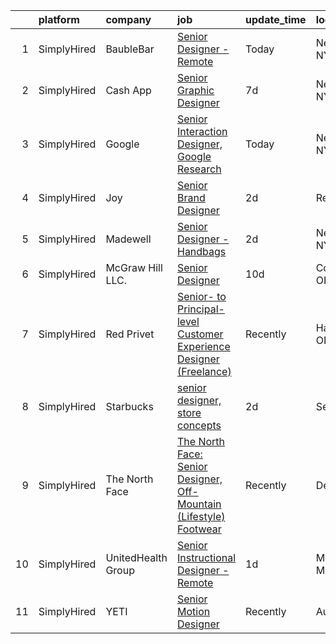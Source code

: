 

|    | platform    | company            | job                                                                                                                                                                             | update_time   | location        |
|---:|:------------|:-------------------|:--------------------------------------------------------------------------------------------------------------------------------------------------------------------------------|:--------------|:----------------|
|  1 | SimplyHired | BaubleBar          | [Senior Designer - Remote](https://www.simplyhired.com/job/OJDE96I6GVd1l9Z4FS4dwgJgmeELoGu8Pk-rSiNLz-T0_WF31jy-oQ?q=senior+designer)                                            | Today         | New York, NY    |
|  2 | SimplyHired | Cash App           | [Senior Graphic Designer](https://www.simplyhired.com/job/1_WG-tANTjuLdshh7PsH_cba5mF22oIRK7k7nXRKRFAfFCCHDd_BYQ?q=senior+designer)                                             | 7d            | New York, NY    |
|  3 | SimplyHired | Google             | [Senior Interaction Designer, Google Research](https://www.simplyhired.com/job/1w5UiUw880r6Kq9SFKFf-MHz7YgQdels2xHkk1XgEJhjDh8F9KWgUw?q=senior+designer)                        | Today         | New York, NY    |
|  4 | SimplyHired | Joy                | [Senior Brand Designer](https://www.simplyhired.com/job/7TllmBdK47tT33dXBWBX5dZNc4F-kuAqDyBIj6rNvAM73sLF_EZMkw?q=senior+designer)                                               | 2d            | Remote          |
|  5 | SimplyHired | Madewell           | [Senior Designer - Handbags](https://www.simplyhired.com/job/Ld2z1EvdNT49JVaSp9eYEbeoVnhQ6mn4UqJJayH5Q0z9B8zjVt20sw?q=senior+designer)                                          | 2d            | New York, NY    |
|  6 | SimplyHired | McGraw Hill LLC.   | [Senior Designer](https://www.simplyhired.com/job/VoKKW4w-dQQKe2Ysk5H2ELaWWnI7tWkcDPFIn_-rFIHDoD914FFJgg?q=senior+designer)                                                     | 10d           | Columbus, OH    |
|  7 | SimplyHired | Red Privet         | [Senior- to Principal-level Customer Experience Designer (Freelance)](https://www.simplyhired.com/job/BZDE4WrwUnNDVUJM9a3SKzoSjJhjnsmoh79WMQCi1TfU8HcBC_hnGw?q=senior+designer) | Recently      | Harrisburg, OR  |
|  8 | SimplyHired | Starbucks          | [senior designer, store concepts](https://www.simplyhired.com/job/UkOUeMP-z5Etov8UJauTGUN_akrbkw4tWCIzCqaYSypaZ33aEEpF8A?q=senior+designer)                                     | 2d            | Seattle, WA     |
|  9 | SimplyHired | The North Face     | [The North Face: Senior Designer, Off-Mountain (Lifestyle) Footwear](https://www.simplyhired.com/job/cKyZVr2TfWRDcjI3KvqpuXQxijlqPW_G4vOTBiJSzO0jceH3OHHxOQ?q=senior+designer)  | Recently      | Denver, CO      |
| 10 | SimplyHired | UnitedHealth Group | [Senior Instructional Designer - Remote](https://www.simplyhired.com/job/0RtgUufPwPjZcoxDweZGVYaZUIsell3wbSfnCElBx4VH7vA3JVqSFw?q=senior+designer)                              | 1d            | Minneapolis, MN |
| 11 | SimplyHired | YETI               | [Senior Motion Designer](https://www.simplyhired.com/job/FERW5AzDvA83UwTFQnDYyXLakT_rA3tm2L0wQSHm3uQ43uUb9HLSpw?q=senior+designer)                                              | Recently      | Austin, TX      |